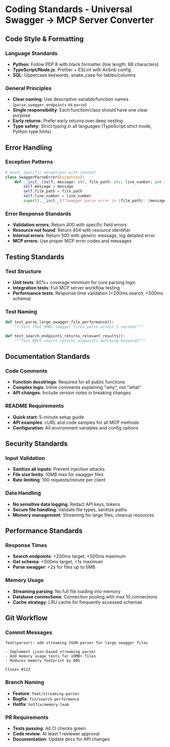 # Coding Standards - Universal Swagger → MCP Server Converter

## Code Style & Formatting

### Language Standards
- **Python**: Follow PEP 8 with black formatter (line length: 88 characters)
- **TypeScript/Node.js**: Prettier + ESLint with Airbnb config
- **SQL**: Uppercase keywords, snake_case for tables/columns

### General Principles
- **Clear naming**: Use descriptive variable/function names (`parse_swagger_endpoints` vs `parse`)
- **Single responsibility**: Each function/class should have one clear purpose
- **Early returns**: Prefer early returns over deep nesting
- **Type safety**: Strict typing in all languages (TypeScript strict mode, Python type hints)

## Error Handling

### Exception Patterns
```python
# Good: Specific exceptions with context
class SwaggerParseError(Exception):
    def __init__(self, message: str, file_path: str, line_number: int = None):
        self.message = message
        self.file_path = file_path
        self.line_number = line_number
        super().__init__(f"Swagger parse error in {file_path}: {message}")
```

### Error Response Standards
- **Validation errors**: Return 400 with specific field errors
- **Resource not found**: Return 404 with resource identifier
- **Internal errors**: Return 500 with generic message, log detailed error
- **MCP errors**: Use proper MCP error codes and messages

## Testing Standards

### Test Structure
- **Unit tests**: 80%+ coverage minimum for core parsing logic
- **Integration tests**: Full MCP server workflow testing
- **Performance tests**: Response time validation (<200ms search, <500ms schema)

### Test Naming
```python
def test_parse_large_swagger_file_performance():
    """Test that 5MB+ swagger files parse within 2 seconds"""

def test_search_endpoints_returns_relevant_results():
    """Test BM25 search returns endpoints matching keywords"""
```

## Documentation Standards

### Code Comments
- **Function docstrings**: Required for all public functions
- **Complex logic**: Inline comments explaining "why", not "what"
- **API changes**: Include version notes in breaking changes

### README Requirements
- **Quick start**: 5-minute setup guide
- **API examples**: cURL and code samples for all MCP methods
- **Configuration**: All environment variables and config options

## Security Standards

### Input Validation
- **Sanitize all inputs**: Prevent injection attacks
- **File size limits**: 10MB max for swagger files
- **Rate limiting**: 100 requests/minute per client

### Data Handling
- **No sensitive data logging**: Redact API keys, tokens
- **Secure file handling**: Validate file types, sanitize paths
- **Memory management**: Streaming for large files, cleanup resources

## Performance Standards

### Response Times
- **Search endpoints**: <200ms target, <500ms maximum
- **Get schema**: <500ms target, <1s maximum
- **Parse swagger**: <2s for files up to 5MB

### Memory Usage
- **Streaming parsing**: No full file loading into memory
- **Database connections**: Connection pooling with max 10 connections
- **Cache strategy**: LRU cache for frequently accessed schemas

## Git Workflow

### Commit Messages
```
feat(parser): add streaming JSON parser for large swagger files

- Implement ijson-based streaming parser
- Add memory usage tests for 10MB+ files
- Reduces memory footprint by 80%

Closes #123
```

### Branch Naming
- **Feature**: `feat/streaming-parser`
- **Bugfix**: `fix/search-performance`
- **Hotfix**: `hotfix/memory-leak`

### PR Requirements
- **Tests passing**: All CI checks green
- **Code review**: At least 1 reviewer approval
- **Documentation**: Update docs for API changes
